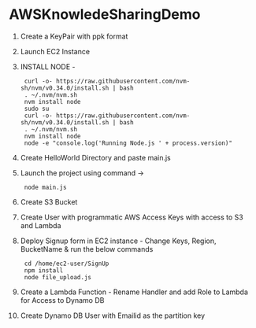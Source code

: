 # AWSKnowledeSharingDemo
1. Create a KeyPair with ppk format
2. Launch EC2 Instance
3. INSTALL NODE - 


		curl -o- https://raw.githubusercontent.com/nvm-sh/nvm/v0.34.0/install.sh | bash
 		. ~/.nvm/nvm.sh
 		nvm install node
		sudo su
		curl -o- https://raw.githubusercontent.com/nvm-sh/nvm/v0.34.0/install.sh | bash
		. ~/.nvm/nvm.sh
		nvm install node
		node -e "console.log('Running Node.js ' + process.version)"
		
4. Create HelloWorld Directory and paste main.js
5. Launch the project using command ->  
		
 		node main.js
	
6. Create S3 Bucket
7. Create User with programmatic AWS Access Keys with access to S3 and Lambda
8. Deploy Signup form in EC2 instance - Change Keys, Region, BucketName & run the below commands

		cd /home/ec2-user/SignUp		
		npm install
 		node file_upload.js

10. Create a Lambda Function - Rename Handler and add Role to Lambda for Access to Dynamo DB
11. Create Dynamo DB User with Emailid as the partition key
